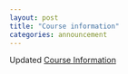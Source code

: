 ```yaml
---
layout: post
title: "Course information"
categories: announcement
---
```


Updated [Course Information](https://ucsb-pstat-234.github.io/Spring2020/course-information.html)
